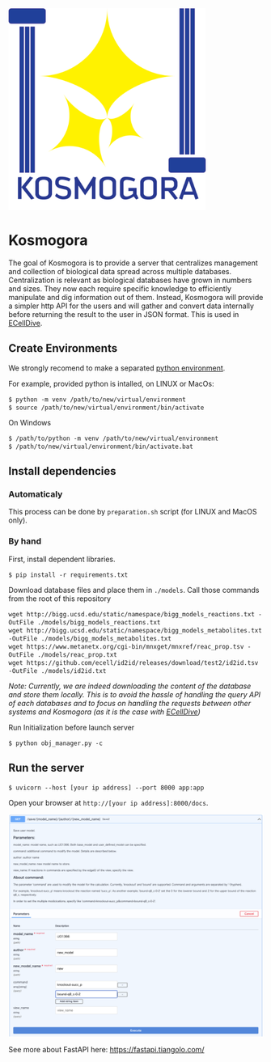 <img src="./image/Kosmogora-Logo.png"  alt="logo" height=400px/>

# Kosmogora
The goal of Kosmogora is to provide a server that centralizes management and collection of biological data spread across multiple databases. Centralization is relevant as biological databases have grown in numbers and sizes. They now each require specific knowledge to efficiently manipulate and dig information out of them. Instead, Kosmogora will provide a simpler http API for the users and will gather and convert data internally before returning the result to the user in JSON format. This is used in [ECellDive](https://github.com/ecell/ECell_Dive).

## Create Environments
We strongly recomend to make a separated [python environment](https://docs.python.org/3/library/venv.html).

For example, provided python is intalled, on LINUX or MacOs:
```
$ python -m venv /path/to/new/virtual/environment
$ source /path/to/new/virtual/environment/bin/activate
```

On Windows
```
$ /path/to/python -m venv /path/to/new/virtual/environment
$ /path/to/new/virtual/environment/bin/activate.bat
```

## Install dependencies

### Automaticaly

This process can be done by `preparation.sh` script (for LINUX and MacOS only).

### By hand

First, install dependent libraries.

```
$ pip install -r requirements.txt
```

Download database files and place them in `./models`.
Call those commands from the root of this repository
```
wget http://bigg.ucsd.edu/static/namespace/bigg_models_reactions.txt -OutFile ./models/bigg_models_reactions.txt
wget http://bigg.ucsd.edu/static/namespace/bigg_models_metabolites.txt -OutFile ./models/bigg_models_metabolites.txt
wget https://www.metanetx.org/cgi-bin/mnxget/mnxref/reac_prop.tsv -OutFile ./models/reac_prop.txt
wget https://github.com/ecell/id2id/releases/download/test2/id2id.tsv -OutFile ./models/id2id.txt
```

*Note: Currently, we are indeed downloading the content of the database and store them locally. This is to avoid the hassle of handling the query API of each databases and to focus on handling the requests between other systems and Kosmogora (as it is the case with [ECellDive](https://github.com/ecell/ECell_Dive))*

Run Initialization before launch server

```
$ python obj_manager.py -c
```

## Run the server

```
$ uvicorn --host [your ip address] --port 8000 app:app
```

Open your browser at `http://[your ip address]:8000/docs`.

![docs](./image/save_image.png)

See more about FastAPI here: https://fastapi.tiangolo.com/

